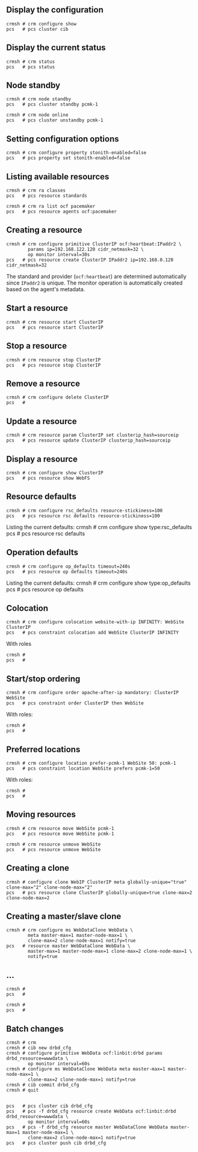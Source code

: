 ## Display the configuration

    crmsh # crm configure show
    pcs   # pcs cluster cib
    
## Display the current status

    crmsh # crm status
    pcs   # pcs status

## Node standby

    crmsh # crm node standby
    pcs   # pcs cluster standby pcmk-1

    crmsh # crm node online
    pcs   # pcs cluster unstandby pcmk-1

## Setting configuration options

    crmsh # crm configure property stonith-enabled=false
    pcs   # pcs property set stonith-enabled=false

## Listing available resources

    crmsh # crm ra classes
    pcs   # pcs resource standards

    crmsh # crm ra list ocf pacemaker
    pcs   # pcs resource agents ocf:pacemaker

## Creating a resource

    crmsh # crm configure primitive ClusterIP ocf:heartbeat:IPaddr2 \
            params ip=192.168.122.120 cidr_netmask=32 \
            op monitor interval=30s 
    pcs   # pcs resource create ClusterIP IPaddr2 ip=192.168.0.120 cidr_netmask=32

The standard and provider (`ocf:heartbeat`) are determined automatically since `IPaddr2` is unique.
The monitor operation is automatically created based on the agent's metadata.

## Start a resource
    crmsh # crm resource start ClusterIP
    pcs   # pcs resource start ClusterIP

## Stop a resource

    crmsh # crm resource stop ClusterIP
    pcs   # pcs resource stop ClusterIP

## Remove a resource

    crmsh # crm configure delete ClusterIP
    pcs   # 

## Update a resource
    crmsh # crm resource param ClusterIP set clusterip_hash=sourceip
    pcs   # pcs resource update ClusterIP clusterip_hash=sourceip

## Display a resource

    crmsh # crm configure show ClusterIP
    pcs   # pcs resource show WebFS

## Resource defaults

    crmsh # crm configure rsc_defaults resource-stickiness=100
    pcs   # pcs resource rsc defaults resource-stickiness=100
    
Listing the current defaults:
    crmsh # crm configure show type:rsc_defaults
    pcs   # pcs resource rsc defaults
    
## Operation defaults

    crmsh # crm configure op_defaults timeout=240s
    pcs   # pcs resource op defaults timeout=240s

Listing the current defaults:
    crmsh # crm configure show type:op_defaults
    pcs   #  pcs resource op defaults

## Colocation

    crmsh # crm configure colocation website-with-ip INFINITY: WebSite ClusterIP
    pcs   # pcs constraint colocation add WebSite ClusterIP INFINITY

With roles

    crmsh #
    pcs   # 

## Start/stop ordering

    crmsh # crm configure order apache-after-ip mandatory: ClusterIP WebSite
    pcs   # pcs constraint order ClusterIP then WebSite

With roles:

    crmsh #
    pcs   # 

## Preferred locations

    crmsh # crm configure location prefer-pcmk-1 WebSite 50: pcmk-1
    pcs   # pcs constraint location WebSite prefers pcmk-1=50
    
With roles:

    crmsh #
    pcs   # 

## Moving resources

    crmsh # crm resource move WebSite pcmk-1
    pcs   # pcs resource move WebSite pcmk-1
    
    crmsh # crm resource unmove WebSite
    pcs   # pcs resource unmove WebSite
    
## Creating a clone

    crmsh # configure clone WebIP ClusterIP meta globally-unique="true" clone-max="2" clone-node-max="2"
    pcs   # pcs resource clone ClusterIP globally-unique=true clone-max=2 clone-node-max=2

## Creating a master/slave clone

    crmsh # crm configure ms WebDataClone WebData \
            meta master-max=1 master-node-max=1 \
            clone-max=2 clone-node-max=1 notify=true
    pcs   # resource master WebDataClone WebData \
            master-max=1 master-node-max=1 clone-max=2 clone-node-max=1 \
            notify=true

## ...
    crmsh #
    pcs   # 

    crmsh #
    pcs   # 


## Batch changes

    crmsh # crm
    crmsh # cib new drbd_cfg
    crmsh # configure primitive WebData ocf:linbit:drbd params drbd_resource=wwwdata \
            op monitor interval=60s
    crmsh # configure ms WebDataClone WebData meta master-max=1 master-node-max=1 \
            clone-max=2 clone-node-max=1 notify=true
    crmsh # cib commit drbd_cfg
    crmsh # quit


    pcs   # pcs cluster cib drbd_cfg
    pcs   # pcs -f drbd_cfg resource create WebData ocf:linbit:drbd drbd_resource=wwwdata \
            op monitor interval=60s
    pcs   # pcs -f drbd_cfg resource master WebDataClone WebData master-max=1 master-node-max=1 \
            clone-max=2 clone-node-max=1 notify=true
    pcs   # pcs cluster push cib drbd_cfg
